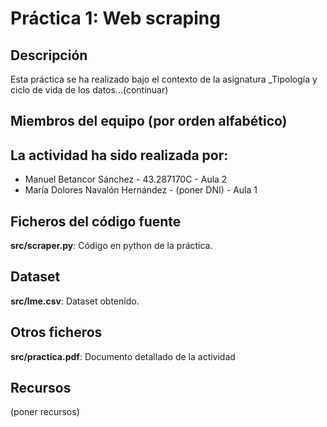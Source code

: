 # Práctica 1: Web scraping

## Descripción

Esta práctica se ha realizado bajo el contexto de la asignatura _Tipología y ciclo de vida de los datos...(continuar)

## Miembros del equipo (por orden alfabético)

La actividad ha sido realizada por:
---------------
* Manuel Betancor Sánchez - 43.287170C - Aula 2
* María Dolores Navalón Hernández - (poner DNI) - Aula 1

## Ficheros del código fuente

**src/scraper.py**: Código en python de la práctica.

## Dataset

**src/lme.csv**: Dataset obtenido.

## Otros ficheros

**src/practica.pdf**: Documento detallado de la actividad

## Recursos

(poner recursos)
